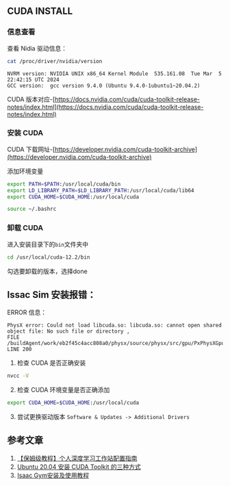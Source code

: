 ## CUDA INSTALL

### 信息查看
查看 Nidia 驱动信息：
```bash
cat /proc/driver/nvidia/version
```
```
NVRM version: NVIDIA UNIX x86_64 Kernel Module  535.161.08  Tue Mar  5 22:42:15 UTC 2024
GCC version:  gcc version 9.4.0 (Ubuntu 9.4.0-1ubuntu1~20.04.2)
```

CUDA 版本对应-[https://docs.nvidia.com/cuda/cuda-toolkit-release-notes/index.html](https://docs.nvidia.com/cuda/cuda-toolkit-release-notes/index.html)

### 安装 CUDA

CUDA 下载网址-[https://developer.nvidia.com/cuda-toolkit-archive](https://developer.nvidia.com/cuda-toolkit-archive)

添加环境变量
```bash
export PATH=$PATH:/usr/local/cuda/bin
export LD_LIBRARY_PATH=$LD_LIBRARY_PATH:/usr/local/cuda/lib64
export CUDA_HOME=$CUDA_HOME:/usr/local/cuda
```
```bash
source ~/.bashrc
```

### 卸载 CUDA

进入安装目录下的`bin`文件夹中
```bash
cd /usr/local/cuda-12.2/bin
```

勾选要卸载的版本，选择done

## Issac Sim 安装报错：

ERROR 信息：
```
PhysX error: Could not load libcuda.so: libcuda.so: cannot open shared object file: No such file or directory , 
FILE /buildAgent/work/eb2f45c4acc808a0/physx/source/physx/src/gpu/PxPhysXGpuModuleLoader.cpp, LINE 200
```

1. 检查 CUDA 是否正确安装
```bash
nvcc -V
```

2. 检查 CUDA 环境变量是否正确添加
```bash
export CUDA_HOME=$CUDA_HOME:/usr/local/cuda
```

3. 尝试更换驱动版本
`Software & Updates -> Additional Drivers`


## 参考文章
1. [【保姆级教程】个人深度学习工作站配置指南](https://zhuanlan.zhihu.com/p/336429888)
2. [Ubuntu 20.04 安装 CUDA Toolkit 的三种方式](https://www.cnblogs.com/klchang/p/14353384.html)
3. [Isaac Gym安装及使用教程](https://zhuanlan.zhihu.com/p/618778210)
